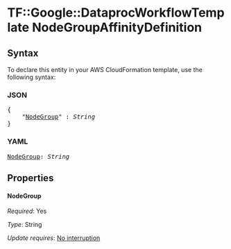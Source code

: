 # TF::Google::DataprocWorkflowTemplate NodeGroupAffinityDefinition

## Syntax

To declare this entity in your AWS CloudFormation template, use the following syntax:

### JSON

<pre>
{
    "<a href="#nodegroup" title="NodeGroup">NodeGroup</a>" : <i>String</i>
}
</pre>

### YAML

<pre>
<a href="#nodegroup" title="NodeGroup">NodeGroup</a>: <i>String</i>
</pre>

## Properties

#### NodeGroup

_Required_: Yes

_Type_: String

_Update requires_: [No interruption](https://docs.aws.amazon.com/AWSCloudFormation/latest/UserGuide/using-cfn-updating-stacks-update-behaviors.html#update-no-interrupt)

